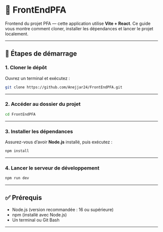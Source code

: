 # 🚀 FrontEndPFA

Frontend du projet PFA — cette application utilise **Vite + React**.
Ce guide vous montre comment cloner, installer les dépendances et lancer le projet localement.

---

## 🔧 Étapes de démarrage

### 1. Cloner le dépôt

Ouvrez un terminal et exécutez :

```bash
git clone https://github.com/Anejjar24/FrontEndPFA.git
```

---

### 2. Accéder au dossier du projet

```bash
cd FrontEndPFA
```

---

### 3. Installer les dépendances

Assurez-vous d’avoir **Node.js** installé, puis exécutez :

```bash
npm install
```

---

### 4. Lancer le serveur de développement

```bash
npm run dev
```



---

## ✅ Prérequis

- Node.js (version recommandée : 16 ou supérieure)
- npm (installé avec Node.js)
- Un terminal ou Git Bash

---

